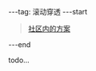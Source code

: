 ---tag: 滚动穿透
---start

> [社区内的方案](https://cloud.tencent.com/developer/article/1405979)

---end

todo...
